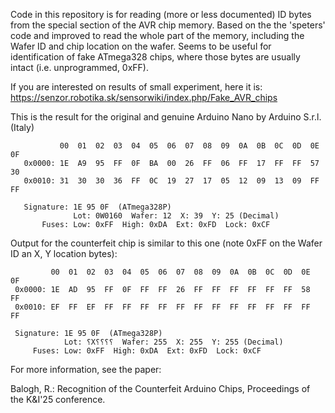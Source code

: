 Code in this repository is for reading (more or less documented) ID bytes from the special section of the AVR chip memory. 
Based on the the 'speters' code and improved to read the whole part of the memory, including the Wafer ID and chip location 
on the wafer. Seems to be useful for identification of fake ATmega328 chips, where those bytes are usually intact (i.e. unprogrammed, 0xFF).

If you are interested on results of small experiment, here it is: https://senzor.robotika.sk/sensorwiki/index.php/Fake_AVR_chips

This is the result for the original and genuine Arduino Nano by Arduino S.r.l. (Italy)
```
           00  01  02  03  04  05  06  07  08  09  0A  0B  0C  0D  0E  0F
   0x0000: 1E  A9  95  FF  0F  BA  00  26  FF  06  FF  17  FF  FF  57  30  
   0x0010: 31  30  30  36  FF  0C  19  27  17  05  12  09  13  09  FF  FF  
   
   Signature: 1E 95 0F  (ATmega328P)
              Lot: 0W0160  Wafer: 12  X: 39  Y: 25 (Decimal)
       Fuses: Low: 0xFF  High: 0xDA  Ext: 0xFD  Lock: 0xCF
``` 

Output for the counterfeit chip is similar to this one (note 0xFF on the Wafer ID an X, Y location bytes):
```
         00  01  02  03  04  05  06  07  08  09  0A  0B  0C  0D  0E  0F
 0x0000: 1E  AD  95  FF  0F  FF  FF  26  FF  FF  FF  FF  FF  FF  58  FF  
 0x0010: EF  FF  EF  FF  FF  FF  FF  FF  FF  FF  FF  FF  FF  FF  FF  FF  
 
 Signature: 1E 95 0F  (ATmega328P)
            Lot: ⸮X⸮⸮⸮⸮  Wafer: 255  X: 255  Y: 255 (Decimal)
     Fuses: Low: 0xFF  High: 0xDA  Ext: 0xFD  Lock: 0xCF
```

For more information, see the paper: 

Balogh, R.: Recognition of the Counterfeit Arduino Chips, Proceedings of the K&I'25 conference. 

